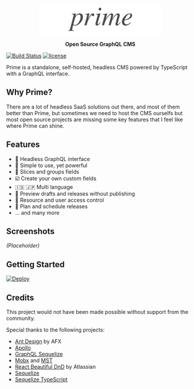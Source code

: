 <p align="center">
  <img alt="Prime" width="330px" src="_assets/prime.png" />
</p>
<p align="center"><strong>Open Source GraphQL CMS</strong></p>

[![Build Status](https://travis-ci.org/birkir/prime.svg?branch=master)](https://travis-ci.org/birkir/prime)
[![license](https://img.shields.io/github/license/birkir/prime.svg)](https://opensource.org/licenses/MIT)

Prime is a standalone, self-hosted, headless CMS powered by TypeScript with a GraphQL interface.

## Why Prime?

There are a lot of headless SaaS solutions out there, and most of them better than Prime, but sometimes we need to host the CMS ourselfs but most open source projects are missing some key features that I feel like where Prime can shine.

## Features

- 🧬 Headless GraphQL interface
- 🚀 Simple to use, yet powerful
- 🧱 Slices and groups fields
- ☑️ Create your own custom fields
- 🇮🇸 🇯🇵 Multi language
- 🚧 Preview drafts and releases without publishing
- 🔑 Resource and user access control
- 📆 Plan and schedule releases
- ... and many more

## Screenshots

<i>(Placeholder)</i>

## Getting Started

[![Deploy](https://www.herokucdn.com/deploy/button.svg)](https://heroku.com/deploy?template=https://github.com/primecms/heroku)

## Credits

This project would not have been made possible without support from the community.

Special thanks to the following projects:

- [Ant Design](https://ant.design) by AFX
- [Apollo](https://www.apollographql.com/)
- [GraphQL Sequelize](https://github.com/mickhansen/graphql-sequelize)
- [Mobx](https://github.com/mobxjs/mobx) and [MST](https://github.com/mobxjs/mobx-state-tree)
- [React Beautiful DnD](https://github.com/atlassian/react-beautiful-dnd) by Atlassian
- [Sequelize](http://sequelizejs.com)
- [Sequelize TypeScript](https://github.com/RobinBuschmann/sequelize-typescript)
